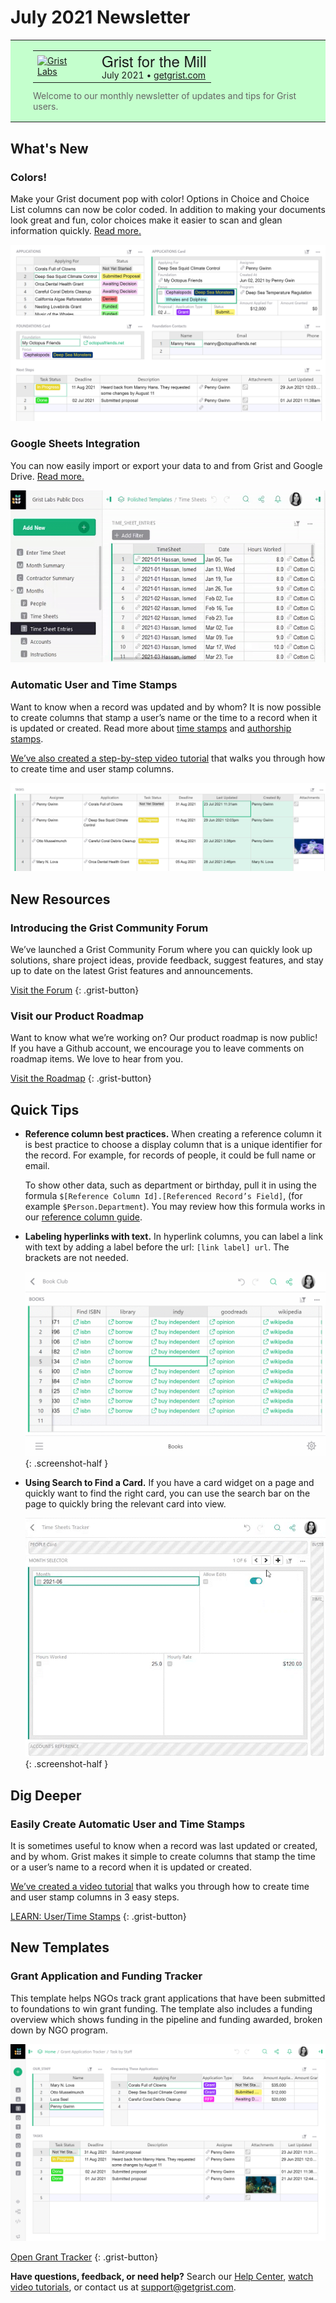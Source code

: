 # July 2021 Newsletter

<style>
  /* restore some poorly overridden defaults */
  .newsletter-header .table {
    background-color: initial;
    border: initial;
  }
  .newsletter-header .table > tbody > tr > td {
    padding: initial;
    border: initial;
    vertical-align: initial;
  }
  .newsletter-header img.header-img {
    padding: initial;
    max-width: initial;
    display: initial;
    padding: initial;
    line-height: initial;
    background-color: initial;
    border: initial;
    border-radius: initial;
    margin: initial;
  }

  /* copy newsletter styles, with a prefix for sufficient specificity */
  .newsletter-header .header {
    border: none;
    padding: 0;
    margin: 0;
  }
  .newsletter-header table > tbody > tr > td.header-image {
    width: 80px;
    padding-right: 16px;
  }
  .newsletter-header table > tbody > tr > td.header-text {
    background-color: #c4ffcd;
    padding: 16px 36px;
  }
  .newsletter-header table.header-top {
    border: none;
    padding: 0;
    margin: 0;
    width: 100%;
  }
  .header-title {
    font-family: Helvetica Neue, Helvetica, Arial, sans-serif;
    font-size: 24px;
    line-height: 28px;
  }
  .header-month {
  }
  .header-welcome {
    margin-top: 12px;
    color: #666666;
  }
</style>
<div class="newsletter-header">
<table class="header" cellpadding="0" cellspacing="0" border="0"><tr>
  <td class="header-text">
    <table class="header-top"><tr>
      <td class="header-image">
        <a href="https://www.getgrist.com">
          <img class="header-img" src="/images/newsletters/grist-labs.png" width="80" height="80" alt="Grist Labs" border="0">
        </a>
      </td>
      <td class="header-top-text">
        <div class="header-title">Grist for the Mill</div>
        <div class="header-month">July 2021
          &#8226; <a href="https://www.getgrist.com/">getgrist.com</a></div>
      </td>
    </tr></table>
    <div class="header-welcome">
      Welcome to our monthly newsletter of updates and tips for Grist users.
    </div>
  </td>
</tr></table>
</div>

## What's New

### Colors!

Make your Grist document pop with color! Options in Choice and Choice List columns can now be
color coded. In addition to making your documents look great and fun, color choices make it easier
to scan and glean information quickly. [Read more.](../col-types.md#choice-columns)

![Color Choices](../images/newsletters/2021-07/colorchoices.png)

### Google Sheets Integration

You can now easily import or export your data to and from Grist and Google Drive.
[Read more.](../imports.md#import-from-google-drive)

![Google Drive Integration](../images/newsletters/2021-07/google-integration.gif)

### Automatic User and Time Stamps

Want to know when a record was updated and by whom? It is now possible to create columns that stamp a user’s name or the time to a record when it is updated or created. Read more about [time stamps](../timestamps.md) and [authorship stamps](../authorship.md).

[We’ve also created a step-by-step video tutorial](../examples/2021-07-auto-stamps.md) that walks
you through how to create time and user stamp columns.

![Time and User Stamps](../images/newsletters/2021-07/grant-application-tracker2.png)

## New Resources

### Introducing the Grist Community Forum

We’ve launched a Grist Community Forum where you can quickly look up solutions, share project
ideas, provide feedback, suggest features, and stay up to date on the latest Grist features and
announcements.

[Visit the Forum](https://community.getgrist.com/)
{: .grist-button}

### Visit our Product Roadmap

Want to know what we’re working on? Our product roadmap is now public! If you have a Github
account, we encourage you to leave comments on roadmap items. We love to hear from you.

[Visit the Roadmap](https://github.com/gristlabs/grist-core/projects/1)
{: .grist-button}

## Quick Tips

- **Reference column best practices.** When creating a reference column it is best practice to
  choose a display column that is a unique identifier for the record. For example, for records of
  people, it could be full name or email.

    To show other data, such as department or birthday, pull it in using the formula
    `$[Reference Column Id].[Referenced Record’s Field]`, (for example `$Person.Department`). You
    may review how this formula works in our
    [reference column guide](../examples/2021-05-reference-columns.md).

- **Labeling hyperlinks with text.** In hyperlink columns, you can label a link with text by
  adding a label before the url: `[link label] url`. The brackets are not needed.

  <span class="screenshot-large">*![Link Labels](../images/newsletters/2021-07/link-label.gif)*</span>
  {: .screenshot-half }

- **Using Search to Find a Card.** If you have a card widget on a page and quickly want to find
  the right card, you can use the search bar on the page to quickly bring the relevant card into
  view.

  <span class="screenshot-large">*![Search Cards](../images/newsletters/2021-07/search-cards.gif)*</span>
  {: .screenshot-half }


## Dig Deeper

### Easily Create Automatic User and Time Stamps

It is sometimes useful to know when a record was last updated or created, and by whom. Grist makes
it simple to create columns that stamp the time or a user’s name to a record when it is updated or
created.

[We’ve created a video tutorial](../examples/2021-07-auto-stamps.md) that walks
you through how to create time and user stamp columns in 3 easy steps.

[LEARN: User/Time Stamps](../examples/2021-07-auto-stamps.md)
{: .grist-button}


## New Templates

### Grant Application and Funding Tracker

This template helps NGOs track grant applications that have been submitted to foundations to win
grant funding. The template also includes a funding overview which shows funding in the pipeline
and funding awarded, broken down by NGO program.

![Grant Application Tracker](../images/newsletters/2021-07/grant-application-tracker1.png)

[Open Grant Tracker](https://public.getgrist.com/bdeqzmwwfgi3/Grant-Application-Tracker/p/8)
{: .grist-button}


**Have questions, feedback, or need help?** Search our [Help Center](../index.md), [watch video
tutorials](https://www.youtube.com/channel/UCx0ioQrrC-bIrkmZ7ZULr0g/playlists), or contact
us at <support@getgrist.com>.
